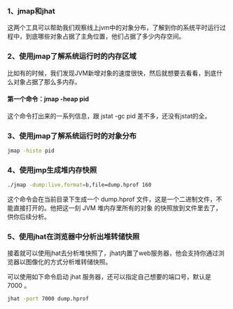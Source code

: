 ### 1、jmap和jhat

这两个工具可以帮助我们观察线上jvm中的对象分布，了解到你的系统平时运行过程中，到底哪些对象占据了主角位置，他们占据了多少内存空间。

### 2、使用jmap了解系统运行时的内存区域

比如有的时候，我们发现JVM新增对象的速度很快，然后就想要去看看，到底什么对象占据了那么多内存。

#### 第一个命令：jmap -heap pid

这个命令打出来的一系列信息，跟 jstat -gc pid 差不多，还没有jstat的全。

### 3、使用jmap了解系统运行时的对象分布

```bash
jmap -histo pid
```

### 4、使用jmp生成堆内存快照

```bash
./jmap -dump:live,format=b,file=dump.hprof 160 
```

这个命令会在当前目录下生成一个 dump.hprof 文件，这是一个二进制文件，不能直接打开的。他把这一刻 JVM 堆内存里所有的对象 的快照放到文件里去了，供你后续分析。

### 5、使用jhat在浏览器中分析出堆转储快照

接着就可以使用jhat去分析堆快照了，jhat内置了web服务器，他会支持你通过浏览器以图像化的方式分析堆转储快照。

可以使用如下命令启动 jhat 服务器，还可以指定自己想要的端口号，默认是 7000 。

```bash
jhat -port 7000 dump.hprof
```



